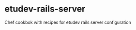 etudev-rails-server
===================

Chef cookbok with recipes for etudev rails server configuration
